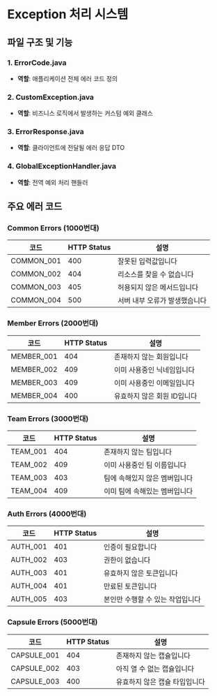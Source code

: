 # Exception 처리 시스템

## 파일 구조 및 기능

### 1. **ErrorCode.java**
- **역할**: 애플리케이션 전체 에러 코드 정의

### 2. **CustomException.java**
- **역할**: 비즈니스 로직에서 발생하는 커스텀 예외 클래스

### 3. **ErrorResponse.java**
- **역할**: 클라이언트에 전달될 에러 응답 DTO

### 4. **GlobalExceptionHandler.java**
- **역할**: 전역 예외 처리 핸들러

## 주요 에러 코드

### Common Errors (1000번대)
| 코드 | HTTP Status | 설명 |
|------|-------------|------|
| COMMON_001 | 400 | 잘못된 입력값입니다 |
| COMMON_002 | 404 | 리소스를 찾을 수 없습니다 |
| COMMON_003 | 405 | 허용되지 않은 메서드입니다 |
| COMMON_004 | 500 | 서버 내부 오류가 발생했습니다 |

### Member Errors (2000번대)
| 코드 | HTTP Status | 설명 |
|------|-------------|------|
| MEMBER_001 | 404 | 존재하지 않는 회원입니다 |
| MEMBER_002 | 409 | 이미 사용중인 닉네임입니다 |
| MEMBER_003 | 409 | 이미 사용중인 이메일입니다 |
| MEMBER_004 | 400 | 유효하지 않은 회원 ID입니다 |

### Team Errors (3000번대)
| 코드 | HTTP Status | 설명 |
|------|-------------|------|
| TEAM_001 | 404 | 존재하지 않는 팀입니다 |
| TEAM_002 | 409 | 이미 사용중인 팀 이름입니다 |
| TEAM_003 | 403 | 팀에 속해있지 않은 멤버입니다 |
| TEAM_004 | 409 | 이미 팀에 속해있는 멤버입니다 |

### Auth Errors (4000번대)
| 코드 | HTTP Status | 설명 |
|------|-------------|------|
| AUTH_001 | 401 | 인증이 필요합니다 |
| AUTH_002 | 403 | 권한이 없습니다 |
| AUTH_003 | 401 | 유효하지 않은 토큰입니다 |
| AUTH_004 | 401 | 만료된 토큰입니다 |
| AUTH_005 | 403 | 본인만 수행할 수 있는 작업입니다 |

### Capsule Errors (5000번대)
| 코드 | HTTP Status | 설명 |
|------|-------------|------|
| CAPSULE_001 | 404 | 존재하지 않는 캡슐입니다 |
| CAPSULE_002 | 403 | 아직 열 수 없는 캡슐입니다 |
| CAPSULE_003 | 400 | 유효하지 않은 캡슐 타입입니다 |
